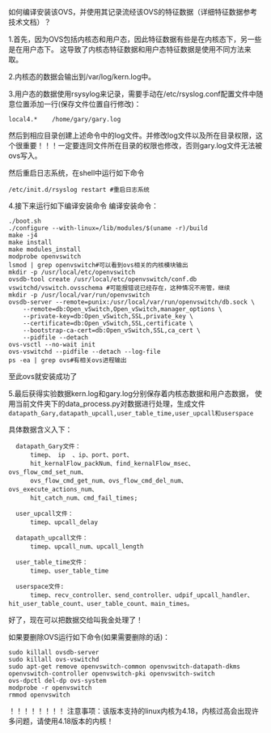 如何编译安装该OVS，并使用其记录流经该OVS的特征数据（详细特征数据参考技术文档）？

1.首先，因为OVS包括内核态和用户态，因此特征数据有些是在内核态下，另一些是在用户态下。
这导致了内核态特征数据和用户态特征数据是使用不同方法来取。

2.内核态的数据会输出到/var/log/kern.log中。

3.用户态的数据使用rsysylog来记录，需要手动在/etc/rsyslog.conf配置文件中随意位置添加一行(保存文件位置自行修改)：
```
local4.*	/home/gary/gary.log
```
然后到相应目录创建上述命令中的log文件。并修改log文件以及所在目录权限，这个很重要！！！一定要连同文件所在目录的权限也修改，否则gary.log文件无法被ovs写入。

然后重启日志系统，在shell中运行如下命令
```
/etc/init.d/rsyslog restart #重启日志系统
```

4.接下来运行如下编译安装命令
编译安装命令：
```
./boot.sh
./configure --with-linux=/lib/modules/$(uname -r)/build
make -j4
make install
make modules_install
modprobe openvswitch
lsmod | grep openvswitch#可以看到ovs相关的内核模块输出
mkdir -p /usr/local/etc/openvswitch
ovsdb-tool create /usr/local/etc/openvswitch/conf.db vswitchd/vswitch.ovsschema #可能报错说已经存在，这种情况不用管，继续
mkdir -p /usr/local/var/run/openvswitch
ovsdb-server --remote=punix:/usr/local/var/run/openvswitch/db.sock \
    --remote=db:Open_vSwitch,Open_vSwitch,manager_options \
    --private-key=db:Open_vSwitch,SSL,private_key \
    --certificate=db:Open_vSwitch,SSL,certificate \
    --bootstrap-ca-cert=db:Open_vSwitch,SSL,ca_cert \
    --pidfile --detach
ovs-vsctl --no-wait init
ovs-vswitchd --pidfile --detach --log-file
ps -ea | grep ovs#有相关ovs进程输出
```
至此ovs就安装成功了



5.最后获得实验数据kern.log和gary.log分别保存着内核态数据和用户态数据，
  使用当前文件夹下的data_process.py对数据进行处理，生成文件
  ```datapath_Gary,datapath_upcall,user_table_time,user_upcall和userspace```

  具体数据含义入下：
  ```
	datapath_Gary文件：
		timep、 ip  、ip、port、port、 
		hit_kernalFlow_packNum、find_kernalFlow_msec、ovs_flow_cmd_set_num、
		ovs_flow_cmd_get_num、ovs_flow_cmd_del_num、ovs_execute_actions_num、
		hit_catch_num、cmd_fail_times;
			
	user_upcall文件：
		timep、upcall_delay
			
	datapath_upcall文件：
		timep、upcall_num、upcall_length

	user_table_time文件：
		timep、user_table_time
			
	userspace文件:
		timep、recv_controller、send_controller、udpif_upcall_handler、hit_user_table_count、user_table_count、main_times。
```


  好了，现在可以把数据交给叫我金处理了！






如果要删除OVS运行如下命令(如果需要删除的话)：
```
sudo killall ovsdb-server
sudo killall ovs-vswitchd
sudo apt-get remove openvswitch-common openvswitch-datapath-dkms openvswitch-controller openvswitch-pki openvswitch-switch
ovs-dpctl del-dp ovs-system
modprobe -r openvswitch 
rmmod openvswitch
```

！！！！！！！！
注意事项：该版本支持的linux内核为4.18，内核过高会出现许多问题，请使用4.18版本的内核！
